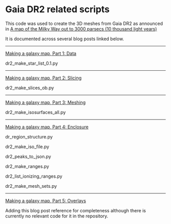 # Gaia DR2 related scripts

This code was used to create the 3D meshes from Gaia DR2 as announced in [A map of the Milky Way out to 3000 parsecs (10 thousand light years)](http://galaxymap.org/drupal/node/255)

It is documented across several blog posts linked below.

---

[Making a galaxy map, Part 1: Data](http://galaxymap.org/drupal/node/256)

dr2_make_star_list_0.1.py

---

[Making a galaxy map, Part 2: Slicing](http://galaxymap.org/drupal/node/257)

dr2_make_slices_ob.py

---

[Making a galaxy map, Part 3: Meshing](http://galaxymap.org/drupal/node/259)

dr2_make_isosurfaces_all.py

---

[Making a galaxy map, Part 4: Enclosure](http://galaxymap.org/drupal/node/260)

dr_region_structure.py

dr2_make_iso_file.py

dr2_peaks_to_json.py

dr2_make_ranges.py

dr2_list_ionizing_ranges.py

dr2_make_mesh_sets.py

---

[Making a galaxy map, Part 5: Overlays](http://galaxymap.org/drupal/node/261)

Adding this blog post reference for completeness although there is currently no relevant code for it in the repository.